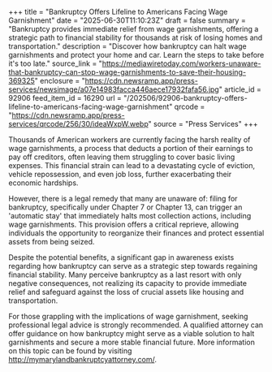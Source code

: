 +++
title = "Bankruptcy Offers Lifeline to Americans Facing Wage Garnishment"
date = "2025-06-30T11:10:23Z"
draft = false
summary = "Bankruptcy provides immediate relief from wage garnishments, offering a strategic path to financial stability for thousands at risk of losing homes and transportation."
description = "Discover how bankruptcy can halt wage garnishments and protect your home and car. Learn the steps to take before it's too late."
source_link = "https://mediawiretoday.com/workers-unaware-that-bankruptcy-can-stop-wage-garnishments-to-save-their-housing-369325"
enclosure = "https://cdn.newsramp.app/press-services/newsimage/a07e14983facca446aece17932fafa56.jpg"
article_id = 92906
feed_item_id = 16290
url = "/202506/92906-bankruptcy-offers-lifeline-to-americans-facing-wage-garnishment"
qrcode = "https://cdn.newsramp.app/press-services/qrcode/256/30/ideaWxpW.webp"
source = "Press Services"
+++

<p>Thousands of American workers are currently facing the harsh reality of wage garnishments, a process that deducts a portion of their earnings to pay off creditors, often leaving them struggling to cover basic living expenses. This financial strain can lead to a devastating cycle of eviction, vehicle repossession, and even job loss, further exacerbating their economic hardships.</p><p>However, there is a legal remedy that many are unaware of: filing for bankruptcy, specifically under Chapter 7 or Chapter 13, can trigger an 'automatic stay' that immediately halts most collection actions, including wage garnishments. This provision offers a critical reprieve, allowing individuals the opportunity to reorganize their finances and protect essential assets from being seized.</p><p>Despite the potential benefits, a significant gap in awareness exists regarding how bankruptcy can serve as a strategic step towards regaining financial stability. Many perceive bankruptcy as a last resort with only negative consequences, not realizing its capacity to provide immediate relief and safeguard against the loss of crucial assets like housing and transportation.</p><p>For those grappling with the implications of wage garnishment, seeking professional legal advice is strongly recommended. A qualified attorney can offer guidance on how bankruptcy might serve as a viable solution to halt garnishments and secure a more stable financial future. More information on this topic can be found by visiting <a href='http://mymarylandbankruptcyattorney.com/' rel='nofollow' target='_blank'>http://mymarylandbankruptcyattorney.com/</a>.</p>